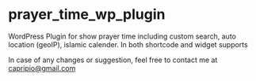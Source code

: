 prayer_time_wp_plugin
=====================

WordPress Plugin for show prayer time including custom search, auto location (geoIP), islamic calender. In both shortcode and widget supports


In case of any changes or suggestion, feel free to contact me at capripio@gmail.com
